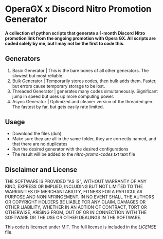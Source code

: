 # OperaGX x Discord Nitro Promotion Generator

#### A collection of python scripts that generate a 1-month Discord Nitro promotion link from the ongoing promotion with Opera GX. All scripts are coded solely by me, but I may not be the first to code this.

## Generators
1. Basic Generator | This is the bare bones of all other generators. The slowest but most reliable.
2. Bulk Generator | Temporarily stores codes, then bulk adds them. Faster, but errors cause temporary storage to be lost.
3. Threaded Generator | generates many codes simultaneously. Significant jump in speed but uses up more computing power.
4. Async Generator | Optimized and cleaner version of the threaded gen. The fastest by far, but gets easily rate limited.

## Usage
- Download the files (duh)
- Make sure they are all in the same folder, they are correctly named, and that there are no duplicates
- Run the desired generator with the desired configurations
- The result will be added to the _nitro-promo-codes.txt_ text file

## Disclaimer and License

THE SOFTWARE IS PROVIDED "AS IS", WITHOUT WARRANTY OF ANY KIND, EXPRESS OR
IMPLIED, INCLUDING BUT NOT LIMITED TO THE WARRANTIES OF MERCHANTABILITY,
FITNESS FOR A PARTICULAR PURPOSE AND NONINFRINGEMENT. IN NO EVENT SHALL THE
AUTHORS OR COPYRIGHT HOLDERS BE LIABLE FOR ANY CLAIM, DAMAGES OR OTHER
LIABILITY, WHETHER IN AN ACTION OF CONTRACT, TORT OR OTHERWISE, ARISING FROM,
OUT OF OR IN CONNECTION WITH THE SOFTWARE OR THE USE OR OTHER DEALINGS IN THE
SOFTWARE.

This code is licensed under MIT. The full license is included in the _LICENSE_ file.

